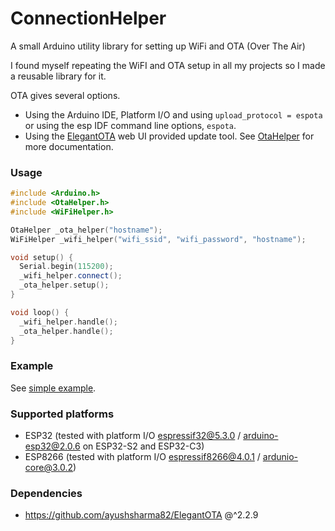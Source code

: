 # ConnectionHelper
A small Arduino utility library for setting up WiFi and OTA (Over The Air)

I found myself repeating the WiFI and OTA setup in all my projects so I made a reusable library for it.

OTA gives several options.
- Using the Arduino IDE, Platform I/O and using `upload_protocol = espota` or using the esp IDF command line options, `espota`.
- Using the [ElegantOTA](https://github.com/ayushsharma82/ElegantOTA) web UI provided update tool. See [OtaHelper](src/OtaHelper.h) for more documentation.

### Usage
```C++
#include <Arduino.h>
#include <OtaHelper.h>
#include <WiFiHelper.h>

OtaHelper _ota_helper("hostname");
WiFiHelper _wifi_helper("wifi_ssid", "wifi_password", "hostname");

void setup() {
  Serial.begin(115200);
  _wifi_helper.connect();
  _ota_helper.setup();
}

void loop() {
  _wifi_helper.handle();
  _ota_helper.handle();
}
```

### Example
See [simple example](examples/Simple/WifiAndOta.ino).

### Supported platforms
- ESP32 (tested with platform I/O [espressif32@5.3.0](https://github.com/platformio/platform-espressif32) / [arduino-esp32@2.0.6](https://github.com/espressif/arduino-esp32) on ESP32-S2 and ESP32-C3)
- ESP8266 (tested with platform I/O [espressif8266@4.0.1](https://github.com/platformio/platform-espressif8266) / [ardunio-core@3.0.2](https://github.com/esp8266/Arduino))

### Dependencies
- https://github.com/ayushsharma82/ElegantOTA @^2.2.9
